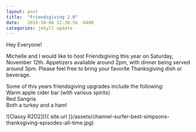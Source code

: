 ```yaml
---
layout: post
title:  "Friendsgiving 2.0"
date:   2016-10-08 11:38:56 -0400
categories: jekyll update
---
```


Hey Everyone!

Michelle and I would like to host Friendsgiving this year on Saturday, November 12th. Appetizers available around 2pm, with dinner being served around 3pm. Please feel free to bring your favorite Thanksgiving dish or beverage. 

Some of this years friendsgiving upgrades include the following:<br/>
Warm apple cider bar (with various spirits)<br/>
Red Sangria<br/>
Both a turkey and a ham!<br/>

![Classy R2D2]({{ site.url }}/assets/channel-surfer-best-simpsons-thanksgiving-episodes-all-time.jpg)
